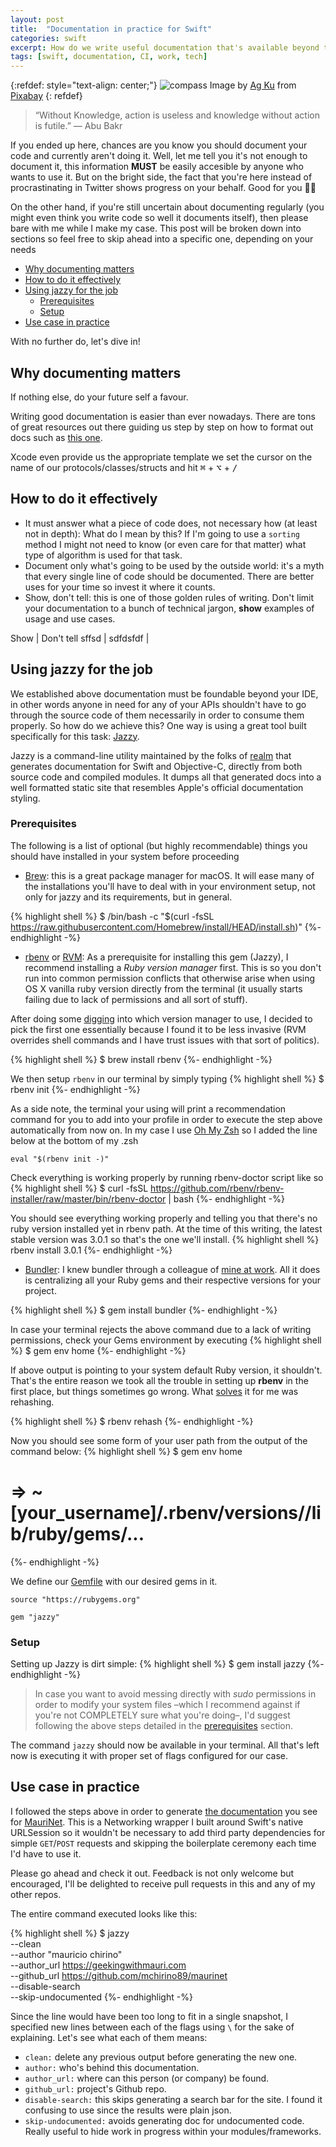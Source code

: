 ```yaml
---
layout: post
title:  "Documentation in practice for Swift"
categories: swift
excerpt: How do we write useful documentation that's available beyond the IDE?
tags: [swift, documentation, CI, work, tech]
---
```


[referralAutor]: https://pixabay.com/users/myrfa-3126475/?utm_source=link-attribution&utm_medium=referral&utm_campaign=image&utm_content=1614223

[referralLink]: https://pixabay.com/?utm_source=link-attribution&utm_medium=referral&utm_campaign=image&utm_content=1614223

[jazzy]: https://github.com/realm/jazzy
[realm]: https://github.com/realm
[net]: https://github.com/GeekingwithMauri/MauriNet
[netDoc]: https://geekingwithmauri.github.io/MauriNet/
[brew]: https://brew.sh
[rbenv]: https://github.com/rbenv/rbenv
[rubyDebate]: https://metova.com/choosing-a-ruby-version-management-tool-rbenv-vs-rvm/
[rvm]: https://rvm.io
[security]: https://rvm.io/rvm/security
[zsh]: https://ohmyz.sh
[bundler]: https://bundler.io
[rbenvHack]: https://github.com/rbenv/rbenv/issues/879#issuecomment-359284790
[ari]: https://www.linkedin.com/in/ariel-demarco-a4b34aa0/
[gemfile]: https://bundler.io/v2.2/gemfile.html#gemfiles
[docInspiration]: https://nshipster.com/swift-documentation/

<!-- ------------ -->

{:refdef: style="text-align: center;"}
![compass](/assets/posts/11_documentation/cover.jpg)
Image by [Ag Ku][referralAutor] from [Pixabay][referralLink]
{: refdef}

> “Without Knowledge, action is useless and knowledge without action is futile.” ― Abu Bakr

If you ended up here, chances are you know you should document your code and currently aren't doing it. Well, let me tell you it's not enough to document it, this information **MUST** be easily accesible by anyone who wants to use it. But on the bright side, the fact that you're here instead of procrastinating in Twitter shows progress on your behalf. Good for you 👏🏽

On the other hand, if you're still uncertain about documenting regularly (you might even think you write code so well it documents itself), then please bare with me while I make my case. This post will be broken down into sections so feel free to skip ahead into a specific one, depending on your needs

- [Why documenting matters](#why-documenting-matters)
- [How to do it effectively](#how-to-do-it-effectively)
- [Using jazzy for the job](#using-jazzy-for-the-job)
	- 	[Prerequisites](#prerequisites)
	-  [Setup](#setup)
- [Use case in practice](#use-case-in-practice)

With no further do, let's dive in!

## Why documenting matters
If nothing else, do your future self a favour. 

Writing good documentation is easier than ever nowadays. There are tons of great resources out there guiding us step by step on how to format out docs such as [this one][docInspiration].

Xcode even provide us the appropriate template we set the cursor on the name of our protocols/classes/structs and hit <kbd>⌘</kbd> + <kbd>⌥</kbd> + <kbd>/</kbd>

## How to do it effectively

- It must answer what a piece of code does, not necessary how (at least not in depth): What do I mean by this? If I'm going to use a `sorting` method I might not need to know (or even care for that matter) what type of algorithm is used for that task.
- Document only what's going to be used by the outside world: it's a myth that every single line of code should be documented. There are better uses for your time so invest it where it counts.
- Show, don't tell: this is one of those golden rules of writing. Don't limit your documentation to a bunch of technical jargon, **show** examples of usage and use cases.

Show  | Don't tell
sffsd | sdfdsfdf |

## Using jazzy for the job

We established above documentation must be foundable beyond your IDE, in other words anyone in need for any of your APIs shouldn't have to go through the source code of them necessarily in order to consume them properly. So how do we achieve this? One way is using a great tool built specifically for this task: [Jazzy][jazzy].

Jazzy is a command-line utility maintained by the folks of [realm][realm] that generates documentation for Swift and Objective-C, directly from  both source code and compiled modules. It dumps all that generated docs into a well formatted static site that resembles Apple's official documentation styling.

### Prerequisites

The following is a list of optional (but highly recommendable) things you should have installed in your system before proceeding

- [Brew][brew]: this is a great package manager for macOS. It will ease many of the installations you'll have to deal with in your environment setup, not only for jazzy and its requirements, but in general.

{% highlight shell %}
$ /bin/bash -c "$(curl -fsSL https://raw.githubusercontent.com/Homebrew/install/HEAD/install.sh)"
{%- endhighlight -%} 

- [rbenv][rbenv] or [RVM][rvm]: As a prerequisite for installing this gem (Jazzy), I recommend installing a *Ruby version manager* first. This is so you don't run into common permission conflicts that otherwise arise when using OS X vanilla ruby version directly from the terminal (it usually starts failing due to lack of permissions and all sort of stuff).

After doing some [digging][rubyDebate] into which version manager to use, I decided to pick the first one essentially because I found it to be less invasive (RVM overrides shell commands and I have trust issues with that sort of politics).

{% highlight shell %}
$ brew install rbenv
{%- endhighlight -%}

We then setup `rbenv` in our terminal by simply typing 
{% highlight shell %}
$ rbenv init
{%- endhighlight -%}

As a side note, the terminal your using will print a recommendation command for you to add into your profile in order to execute the step above automatically from now on. In my case I use [Oh My Zsh][zsh] so I added the line below at the bottom of my .zsh
``` 
eval "$(rbenv init -)"
```

Check everything is working properly by running rbenv-doctor script like so
{% highlight shell %}
$ curl -fsSL https://github.com/rbenv/rbenv-installer/raw/master/bin/rbenv-doctor | bash
{%- endhighlight -%}

You should see everything working properly and telling you that there's no ruby version installed yet in rbenv path. At the time of this writing, the latest stable version was 3.0.1 so that's the one we'll install. 
{% highlight shell %}
rbenv install 3.0.1
{%- endhighlight -%}

- [Bundler][bundler]: I knew bundler through a colleague of [mine at work][ari]. All it does is centralizing all your Ruby gems and their respective versions for your project.

{% highlight shell %}
$ gem install bundler
{%- endhighlight -%}

In case your terminal rejects the above command due to a lack of writing permissions, check your Gems environment by executing
{% highlight shell %}
$ gem env home
{%- endhighlight -%}

If above output is pointing to your system default Ruby version, it shouldn't. That's the entire reason we took all the trouble in setting up **rbenv** in the first place, but things sometimes go wrong. What [solves][rbenvHack] it for me was rehashing.

{% highlight shell %}
$ rbenv rehash
{%- endhighlight -%}

Now you should see some form of your user path from the output of the command below:
{% highlight shell %}
$ gem env home
# => ~[your_username]/.rbenv/versions/<ruby-version>/lib/ruby/gems/...
{%- endhighlight -%}

We define our [Gemfile][gemfile] with our desired gems in it.
```
source "https://rubygems.org"

gem "jazzy"
```

### Setup
Setting up Jazzy is dirt simple: 
{% highlight shell %}
$ gem install jazzy
{%- endhighlight -%}

> In case you want to avoid messing directly with *sudo* permissions in order to modify your system files –which I recommend against if you're not COMPLETELY sure what you're doing–, I'd suggest following the above steps detailed in the [prerequisites](#prerequisites) section.

The command `jazzy` should now be available in your terminal. All that's left now is executing it with proper set of flags configured for our case. 

## Use case in practice

I followed the steps above in order to generate [the documentation][netDoc] you see for [MauriNet][net]. This is a Networking wrapper I built around Swift's native URLSession so it wouldn't be necessary to add third party dependencies for simple `GET`/`POST` requests and skipping the boilerplate ceremony each time I'd have to use it.

Please go ahead and check it out. Feedback is not only welcome but encouraged, I'll be delighted to receive pull requests in this and any of my other repos.

The entire command executed looks like this:

{% highlight shell %}
$ jazzy \
--clean \
--author "mauricio chirino" \
--author_url https://geekingwithmauri.com \
--github_url https://github.com/mchirino89/maurinet \
--disable-search \
--skip-undocumented 
{%- endhighlight -%}

Since the line would have been too long to fit in a single snapshot, I specified new lines between each of the flags using `\` for the sake of explaining. Let's see what each of them means:

- `clean:` delete any previous output before generating the new one.
- `author:` who's behind this documentation.
- `author_url:` where can this person (or company) be found.
- `github_url:` project's Github repo.
- `disable-search:` this skips generating a search bar for the site. I found it confusing to use since the results were plain json.
- `skip-undocumented:` avoids generating doc for undocumented code. Really useful to hide work in progress within your modules/frameworks.